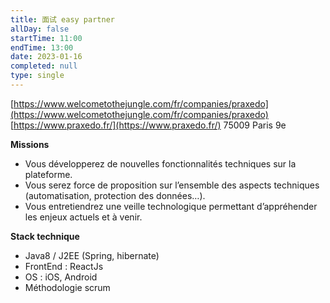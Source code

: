 ```yaml
---
title: 面试 easy partner
allDay: false
startTime: 11:00
endTime: 13:00
date: 2023-01-16
completed: null
type: single
---
```


[https://www.welcometothejungle.com/fr/companies/praxedo](https://www.welcometothejungle.com/fr/companies/praxedo)
[https://www.praxedo.fr/](https://www.praxedo.fr/)
75009 Paris 9e

**Missions**

-   Vous développerez de nouvelles fonctionnalités techniques sur la plateforme.
-   Vous serez force de proposition sur l’ensemble des aspects techniques (automatisation, protection des données…).
-   Vous entretiendrez une veille technologique permettant d’appréhender les enjeux actuels et à venir.

**Stack technique**

-   Java8 / J2EE (Spring, hibernate)
-   FrontEnd : ReactJs
-   OS : iOS, Android
-   Méthodologie scrum